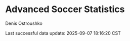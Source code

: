 # Advanced Soccer Statistics
Denis Ostroushko

<!-- gfm -->

Last successful data update: 2025-09-07 18:16:20 CST
